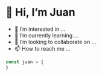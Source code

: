 # 👋 Hi, I’m Juan
- 👀 I’m interested in ...
- 🌱 I’m currently learning ...
- 💞️ I’m looking to collaborate on ...
- 📫 How to reach me ...

```js
const juan = {
}
```
<!---
JuanHVDev/JuanHVDev is a ✨ special ✨ repository because its `README.md` (this file) appears on your GitHub profile.
You can click the Preview link to take a look at your changes.
--->
